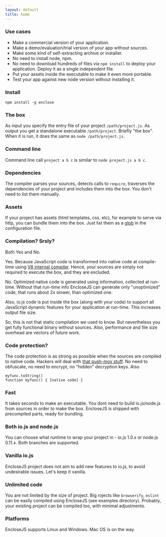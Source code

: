 ```yaml
---
layout: default
title: home
---
```


### Use cases

* Make a commercial version of your
application.
* Make a demo/evaluation/trial version of
your app without sources.
* Make some kind of self-extracting
archive or installer.
* No need to install node, npm.
* No need to download hundreds of files via
`npm install` to deploy your application.
Deploy it as a single independent file.
* Put your assets inside the executable
to make it even more portable.
* Test your app against new node version
without installing it.

### Install

```
npm install -g enclose
```

### The box

As input you specify the entry file of your
project `/path/project.js`. As output you
get a standalone executable `/path/project`.
Briefly "the box". When it is run, it does
the same as `node /path/project.js`.

### Command line

Command line call `project a b c` is similar
to `node project.js a b c`.

### Dependencies

The compiler parses your sources, detects calls
to `require`, traverses the dependencies of
your project and includes them into the box.
You don't need to list them manually.

### Assets

If your project has assets (html templates,
css, etc), for example to serve via http,
you can bundle them into the box. Just
list them as a [glob](https://github.com/isaacs/node-glob#glob)
in the configuration file.

### Compilation? Srsly?

Both Yes and No.

Yes. Because JavaScript code is transformed
into native code at compile-time using
[V8 internal compiler](https://github.com/v8/v8-git-mirror/blob/master/src/compiler.cc).
Hence, your sources are simply not required
to execute the box, and they are excluded.

No. Optimized native code is generated
using information, collected at run-time.
Without that run-time info EncloseJS
can generate only "unoptimized" code,
that runs about 2x slower, than
optimized one.

Also, io.js code is put inside the box
(along with your code) to support all
JavaScript dynamic features for your
application at run-time. This increases
output file size.

So, this is not that static compilation
we used to know. But nevertheless you
get fully functional binary without
sources. Also, performance and file size
overhead are vectors of future work.

### Code protection?

The code protection is as strong as possible
when the sources are compiled to native code.
Hackers will deal with
[that push-mov stuff](https://github.com/v8/v8-git-mirror/blob/master/src/x87/full-codegen-x87.cc#L1110).
No need to obfuscate, no need to encrypt,
no "hidden" decryption keys. Also

```
myfunc.toString()
function myfunc() { [native code] }
```

### Fast

It takes seconds to make an executable.
You dont need to build io.js/node.js
from sources in order to make the box.
EncloseJS is shipped with precompiled
parts, ready for bundling.

### Both io.js and node.js

You can choose what runtime to wrap your
project in - io.js 1.0.x or node.js
0.11.x. Both branches are supported.

### Vanilla io.js

EncloseJS project does not aim to add
new features to io.js, to avoid undesirable
issues. Let's keep it vanilla.

### Unlimited code

You are not limited by the size of project.
Big rojects like `browserify`, `eslint`
can be easily compiled using EncloseJS
(see examples directory). Probably, your
existing project can be compiled too,
with minimal adjustments.

### Platforms

EncloseJS supports Linux and Windows.
Mac OS is on the way.
